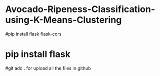 # Avocado-Ripeness-Classification-using-K-Means-Clustering
#pip install flask flask-cors
# pip install flask
#git add . for upload all the files in github

